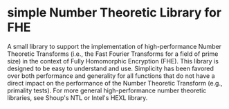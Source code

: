 # simple Number Theoretic Library for FHE

A small library to support the implementation of high-performance Number Theoretic Transforms (i.e., the Fast Fourier Transforms for a field of prime size) in the context of Fully Homomorphic Encryption (FHE). This library is designed to be easy to understand and use. Simplicity has been favored over both performance and generality for all functions that do not have a direct impact on the performance of the Number Theoretic Transform (e.g., primality tests). For more general high-performance number theoretic libraries, see Shoup's NTL or Intel's HEXL library.
